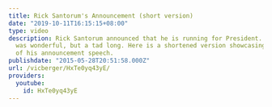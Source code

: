 ```yaml
---
title: Rick Santorum's Announcement (short version)
date: "2019-10-11T16:15:15+08:00"
type: video
description: Rick Santorum announced that he is running for President. His speech
  was wonderful, but a tad long. Here is a shortened version showcasing the highlights
  of his announcement speech.
publishdate: "2015-05-28T20:51:58.000Z"
url: /vicberger/HxTe0yq43yE/
providers:
  youtube:
    id: HxTe0yq43yE
---
```

